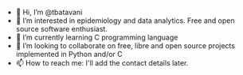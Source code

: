 - 👋 Hi, I’m @tbatavani
- 👀 I’m interested in epidemiology and data analytics. Free and open source software enthusiast.
- 🌱 I’m currently learning C programming language 
- 💞️ I’m looking to collaborate on free, libre and open source projects implemented in Python and/or C 
- 📫 How to reach me: I'll add the contact details later. 

<!---
tbatavani/tbatavani is a ✨ special ✨ repository because its `README.md` (this file) appears on your GitHub profile.
You can click the Preview link to take a look at your changes.
--->
